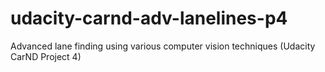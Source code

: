 # udacity-carnd-adv-lanelines-p4
Advanced lane finding using various computer vision techniques (Udacity CarND Project 4)
